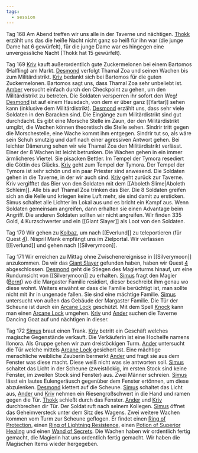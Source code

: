 ```yaml
---
tags:
  - session
---
```


Tag 168
Am Abend treffen wir uns alle in der Taverne und nächtigen. [Thokk](Thokk.md) erzählt uns das die heiße Nacht nicht ganz so heiß für ihn war (die junge Dame hat 6 gewürfelt), für die junge Dame war es hingegen eine unvergessliche Nacht (Thokk hat 15 gewürfelt).

Tag 169
[Kriv](Kriv.md) kauft außerordentlich gute Zuckermelonen bei einem Bartomos (Halfling) am Markt. [Desmond](Desmond.md) verfolgt Thamal Zoa und seinen Wachen bis zum Militärdistrikt. [Kriv](Kriv.md) bedankt sich bei Bartomos für die guten Zuckermelonen. Bartomos sagt uns, dass Thamal Zoa sehr unbeliebt ist.
[Amber](Amber%20Ironfist.md) versucht einfach durch den Checkpoint zu gehen, um den Militärdistrikt zu betreten. Die Soldaten versperren ihr sofort den Weg! [Desmond](Desmond.md) ist auf einem Hausdach, von dem er über ganz [[Yartar]] sehen kann (inklusive dem Militärdistrikt). [Desmond](Desmond.md) erzählt uns, dass sehr viele Soldaten in den Baracken sind.
Die Eingänge zum Militärdistrikt sind gut durchdacht. Es gibt eine Morsche Stelle im Zaun, der den Militärdistrikt umgibt, die Wachen können theoretisch die Stelle sehen. Sindrir tritt gegen die Morschestelle, eine Wache kommt ihm entgegen. Sindrir tut so, als wäre sein Schuh smutzig und darf nach einer agressiven Antwort gehen.
Bei leichter Dämerung sehen wir wie Thamal Zoa den Militärdistrikt verlässt. Einer der 8 Wachen ist leicht betrunken. Die Wachen gehen in ein immer ärmlicheres Viertel. Sie pisacken Bettler.
Im Tempel der Tymora resediert die Göttin des Glücks. [Kriv](Kriv.md) geht zum Tempel der Tymora. Der Tempel der Tymora ist sehr schön und ein paar Priester sind anwesend.
Die Soldaten gehen in die Taverne, in der wir auch sind. [Kriv](Kriv.md) geht zurück zur Taverne. Kriv vergifftet das Bier von den Soldaten mit dem [[Aboleth Slime|Aboleth Schleim]]. Alle bis auf Thamal Zoa trinken das Bier. Die 8 Soldaten greifen sich an die Kelle und kriegen keine Luft mehr, sie sind damit zu ersticken. Simus schaltet alle Lichter im Lokal aus und es bricht ein Kampf aus. Wenn Soldaten gemeinsam angreifen, dann erhalten sie einen Advantage beim Angriff. Die anderen Soldaten sollten wir nicht angreifen. Wir finden 335 Gold, 4 Kurzschwerter und ein  [[Giant Slayer]] als Loot von den Soldaten.

Tag 170
Wir gehen zu [Kolbaz](NPCs#Kolbaz), um nach [[Everlund]] zu teleportieren (für Quest [4](Quest%204.md)). Nispril Mank empfängt uns im Zielportal. Wir verlassen [[Everlund]] und gehen nach [[Silverymoon]].

Tag 171
Wir erreichen zu Mittag ohne Zwischenereignisse in [[Silverymoon]] anzukommen. Da wir das [Giant Slayer](Giantslayer.md) gefunden haben, haben wir Quest [4](Quest%204.md) abgeschlossen. [Desmond](Desmond.md) geht die Stiegen des Magierturms hinauf, um eine Rundumsicht von [[Silverymoon]] zu erhalten. [Simus](Simus.md) fragt den Magier ([Bernt](NPCs#Bernt)) wo die Margaster Familie residiert, dieser beschreibt ihm genau wo diese wohnt. Weiters erwähnt er dass die Familie berüchtigt ist, man sollte nicht mit ihr in ungenade fallen. Sie sind eine mächtige Familie.
[Simus](Simus.md) untersucht von außen das Gebäude der Margaster Familie. Die Tür der Scheune ist durch ein [Arcane Lock](https://www.dndbeyond.com/spells/2003-arcane-lock) geschützt. Mit dem Spell [Knock](https://www.dndbeyond.com/spells/2162-knock) kann man einen [Arcane Lock](https://www.dndbeyond.com/spells/2003-arcane-lock) umgehen.
[Kriv](Kriv.md) und [Ander](Ander%20Thorngage.md) suchen die Taverne Dancing Goat auf und nächtigen in dieser.

Tag 172
[Simus](Simus.md) braut einen Trank. [Kriv](Kriv.md) betritt ein Geschäft welches magische Gegenstände verkauft. Die Verkäuferin ist eine Hochelfe namens Ilonora.
Als Gruppe gehen wir zum dreistöckigen Turm. [Ander](Ander%20Thorngage.md) untersucht die Tür welche mittels [Arcane Lock](https://www.dndbeyond.com/spells/2003-arcane-lock) gesichert ist. Eine mächtige menschliche weibliche Zauberin bermerkt [Ander](Ander%20Thorngage.md) und fragt sie aus dem Fenster was diese macht. Diese weiß nicht was sie antworten soll.
[Simus](Simus.md) schaltet das Licht in der Scheune (zweistöckig, im ersten Stock sind keine Fenster, im zweiten Stock sind Fenster) aus. Zwei Männer schreien.
[Simus](Simus.md) lässt ein lautes Eulengeräusch gegenüber dem Fenster ertönnen, um diese abzulenken. [Desmond](Desmond.md) klettert auf die Scheune. [Simus](Simus.md) schaltet das Licht aus, [Ander](Ander%20Thorngage.md) und [Kriv](Kriv.md) nehmen ein Riesengroßschwert in die Hand und ramen gegen die Tür. [Thokk](Thokk.md) schießt durch das Fenster.  [Ander](Ander%20Thorngage.md) und [Kriv](Kriv.md) durchbrechen dir Tür. Der Soldat ruft nach seinem Kollegen. [Simus](Simus.md) öffnet das Geheimversteck unter dem Sitz des Wagens. Zwei weitere Wachen kommen vom Turm zur Scheune geflogen. Er findet einen [Ring of Protection](https://www.dndbeyond.com/magic-items/4726-ring-of-protection), einen [Ring of Lightning Resistence](https://www.dndbeyond.com/magic-items/5151-ring-of-lightning-resistance), einen [Potion of Superior Healing](https://www.dndbeyond.com/magic-items/5134-potion-of-healing-superior) und einen [Wand of Secrets](https://www.dndbeyond.com/magic-items/4797-wand-of-secrets). Die Wachen haben wir ordentlich fertig gemacht, die Magierin hat uns ordentlich fertig gemacht. Wir haben die Magischen Items wieder hergegeben.